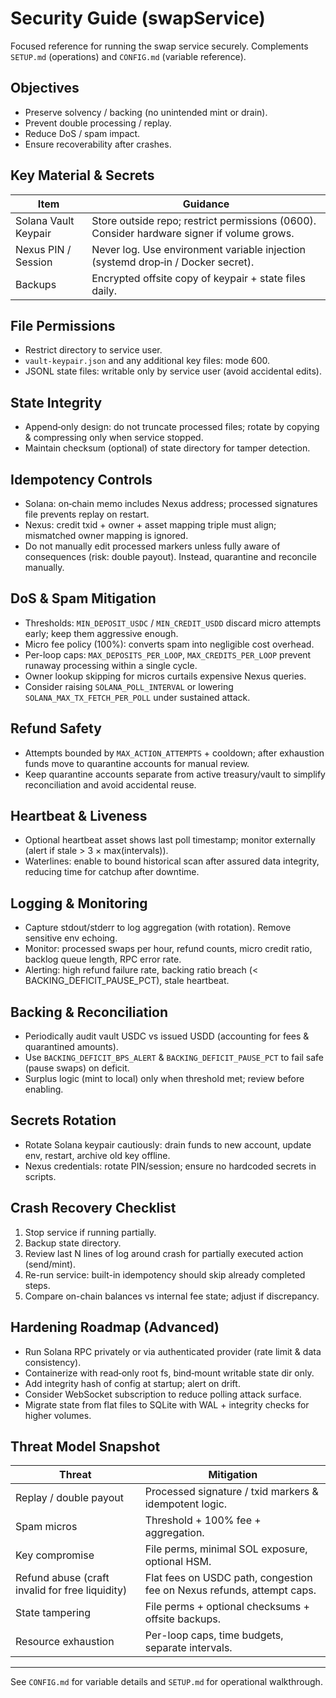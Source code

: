 # Security Guide (swapService)

Focused reference for running the swap service securely. Complements `SETUP.md` (operations) and `CONFIG.md` (variable reference).

## Objectives
- Preserve solvency / backing (no unintended mint or drain).
- Prevent double processing / replay.
- Reduce DoS / spam impact.
- Ensure recoverability after crashes.

## Key Material & Secrets
| Item | Guidance |
|------|----------|
| Solana Vault Keypair | Store outside repo; restrict permissions (0600). Consider hardware signer if volume grows. |
| Nexus PIN / Session | Never log. Use environment variable injection (systemd drop‑in / Docker secret). |
| Backups | Encrypted offsite copy of keypair + state files daily. |

## File Permissions
- Restrict directory to service user.
- `vault-keypair.json` and any additional key files: mode 600.
- JSONL state files: writable only by service user (avoid accidental edits).

## State Integrity
- Append‑only design: do not truncate processed files; rotate by copying & compressing only when service stopped.
- Maintain checksum (optional) of state directory for tamper detection.

## Idempotency Controls
- Solana: on‑chain memo includes Nexus address; processed signatures file prevents replay on restart.
- Nexus: credit txid + owner + asset mapping triple must align; mismatched owner mapping is ignored.
- Do not manually edit processed markers unless fully aware of consequences (risk: double payout). Instead, quarantine and reconcile manually.

## DoS & Spam Mitigation
- Thresholds: `MIN_DEPOSIT_USDC` / `MIN_CREDIT_USDD` discard micro attempts early; keep them aggressive enough.
- Micro fee policy (100%): converts spam into negligible cost overhead.
- Per-loop caps: `MAX_DEPOSITS_PER_LOOP`, `MAX_CREDITS_PER_LOOP` prevent runaway processing within a single cycle.
- Owner lookup skipping for micros curtails expensive Nexus queries.
- Consider raising `SOLANA_POLL_INTERVAL` or lowering `SOLANA_MAX_TX_FETCH_PER_POLL` under sustained attack.

## Refund Safety
- Attempts bounded by `MAX_ACTION_ATTEMPTS` + cooldown; after exhaustion funds move to quarantine accounts for manual review.
- Keep quarantine accounts separate from active treasury/vault to simplify reconciliation and avoid accidental reuse.

## Heartbeat & Liveness
- Optional heartbeat asset shows last poll timestamp; monitor externally (alert if stale > 3 × max(intervals)).
- Waterlines: enable to bound historical scan after assured data integrity, reducing time for catchup after downtime.

## Logging & Monitoring
- Capture stdout/stderr to log aggregation (with rotation). Remove sensitive env echoing.
- Monitor: processed swaps per hour, refund counts, micro credit ratio, backlog queue length, RPC error rate.
- Alerting: high refund failure rate, backing ratio breach (< BACKING_DEFICIT_PAUSE_PCT), stale heartbeat.

## Backing & Reconciliation
- Periodically audit vault USDC vs issued USDD (accounting for fees & quarantined amounts).
- Use `BACKING_DEFICIT_BPS_ALERT` & `BACKING_DEFICIT_PAUSE_PCT` to fail safe (pause swaps) on deficit.
- Surplus logic (mint to local) only when threshold met; review before enabling.

## Secrets Rotation
- Rotate Solana keypair cautiously: drain funds to new account, update env, restart, archive old key offline.
- Nexus credentials: rotate PIN/session; ensure no hardcoded secrets in scripts.

## Crash Recovery Checklist
1. Stop service if running partially.
2. Backup state directory.
3. Review last N lines of log around crash for partially executed action (send/mint). 
4. Re-run service: built-in idempotency should skip already completed steps.
5. Compare on-chain balances vs internal fee state; adjust if discrepancy.

## Hardening Roadmap (Advanced)
- Run Solana RPC privately or via authenticated provider (rate limit & data consistency).
- Containerize with read‑only root fs, bind‑mount writable state dir only.
- Add integrity hash of config at startup; alert on drift.
- Consider WebSocket subscription to reduce polling attack surface.
- Migrate state from flat files to SQLite with WAL + integrity checks for higher volumes.

## Threat Model Snapshot
| Threat | Mitigation |
|--------|------------|
| Replay / double payout | Processed signature / txid markers & idempotent logic. |
| Spam micros | Threshold + 100% fee + aggregation. |
| Key compromise | File perms, minimal SOL exposure, optional HSM. |
| Refund abuse (craft invalid for free liquidity) | Flat fees on USDC path, congestion fee on Nexus refunds, attempt caps. |
| State tampering | File perms + optional checksums + offsite backups. |
| Resource exhaustion | Per-loop caps, time budgets, separate intervals. |

---
See `CONFIG.md` for variable details and `SETUP.md` for operational walkthrough.
